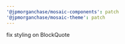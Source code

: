 ```yaml
---
'@jpmorganchase/mosaic-components': patch
'@jpmorganchase/mosaic-theme': patch
---
```


fix styling on BlockQuote
